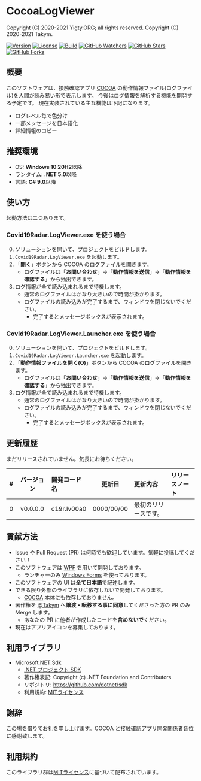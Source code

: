 # CocoaLogViewer
Copyright (C) 2020-2021 Yigty.ORG; all rights reserved.
Copyright (C) 2020-2021 Takym.

[![Version](https://img.shields.io/badge/version-none-inactive)](https://github.com/YigtyORG/CocoaLogViewer/releases)
[![License](https://img.shields.io/github/license/YigtyORG/CocoaLogViewer)](LICENSE.md)
[![Build](https://github.com/YigtyORG/CocoaLogViewer/workflows/Build/badge.svg)](https://github.com/YigtyORG/CocoaLogViewer/actions/workflows/Build.yml)
[![GitHub Watchers](https://img.shields.io/github/watchers/YigtyORG/CocoaLogViewer?style=social)](https://github.com/YigtyORG/CocoaLogViewer/watchers)
[![GitHub Stars](https://img.shields.io/github/stars/YigtyORG/CocoaLogViewer?style=social)](https://github.com/YigtyORG/CocoaLogViewer/stargazers)
[![GitHub Forks](https://img.shields.io/github/forks/YigtyORG/CocoaLogViewer?style=social)](https://github.com/YigtyORG/CocoaLogViewer/network/members)

## 概要
このソフトウェアは、接触確認アプリ [COCOA](https://github.com/cocoa-mhlw/cocoa) の動作情報ファイル(ログファイル)を人間が読み易い形で表示します。
今後はログ情報を解析する機能を開発する予定です。
現在実装されている主な機能は下記になります。
* ログレベル毎で色分け
* 一部メッセージを日本語化
* 詳細情報のコピー

## 推奨環境
* OS: **Windows 10 20H2**以降
* ランタイム: **.NET 5.0**以降
* 言語: **C# 9.0**以降

## 使い方
起動方法は二つあります。

### Covid19Radar.LogViewer.exe を使う場合
0. ソリューションを開いて、プロジェクトをビルドします。
1. `Covid19Radar.LogViewer.exe` を起動します。
2. 「**開く**」ボタンから COCOA のログファイルを開きます。
	* ログファイルは「**お問い合わせ**」→「**動作情報を送信**」→「**動作情報を確認する**」から抽出できます。
3. ログ情報が全て読み込まれるまで待機します。
	* 通常のログファイルはかなり大きいので時間が掛かります。
	* ログファイルの読み込みが完了するまで、ウィンドウを閉じないでください。
		* 完了するとメッセージボックスが表示されます。

### Covid19Radar.LogViewer.Launcher.exe を使う場合
0. ソリューションを開いて、プロジェクトをビルドします。
1. `Covid19Radar.LogViewer.Launcher.exe` を起動します。
2. 「**動作情報ファイルを開く(O)**」ボタンから COCOA のログファイルを開きます。
	* ログファイルは「**お問い合わせ**」→「**動作情報を送信**」→「**動作情報を確認する**」から抽出できます。
3. ログ情報が全て読み込まれるまで待機します。
	* 通常のログファイルはかなり大きいので時間が掛かります。
	* ログファイルの読み込みが完了するまで、ウィンドウを閉じないでください。
		* 完了するとメッセージボックスが表示されます。

## 更新履歴
まだリリースされていません。気長にお待ちください。

| # |バージョン|開発コード名|更新日    |更新内容            |リリースノート|
|--:|:--------:|:-----------|:--------:|:-------------------|:-------------|
|  0|v0.0.0.0  |c19r.lv00a0 |0000/00/00|最初のリリースです。|              |

## 貢献方法
* Issue や Pull Request (PR) は何時でも歓迎しています。気軽に投稿してください！
* このソフトウェアは [WPF](https://docs.microsoft.com/ja-jp/visualstudio/designers/getting-started-with-wpf) を用いて開発しております。
	* ランチャーのみ [Windows Forms](https://docs.microsoft.com/ja-jp/dotnet/desktop/winforms/overview/?view=netdesktop-5.0) を使っております。
* このソフトウェアの UI は**全て日本語**で記述します。
* できる限り外部のライブラリに依存しないで開発しております。
	* [COCOA](https://github.com/cocoa-mhlw/cocoa) 本体にも依存しておりません。
* 著作権を [@Takym](https://github.com/Takym) へ**譲渡・転移する事に同意**してくださった方の PR のみ Merge します。
	* あなたの PR に他者が作成したコードを**含めないで**ください。
* 現在はアプリアイコンを募集しております。

## 利用ライブラリ
* Microsoft.NET.Sdk
	* [.NET プロジェクト SDK](https://docs.microsoft.com/ja-jp/dotnet/core/project-sdk/overview)
	* 著作権表記: Copyright (c) .NET Foundation and Contributors
	* リポジトリ: <https://github.com/dotnet/sdk>
	* 利用規約: [MITライセンス](https://github.com/dotnet/sdk/blob/main/LICENSE.TXT)

## 謝辞
この場を借りてお礼を申し上げます。COCOA と接触確認アプリ開発関係者各位に感謝致します。

## 利用規約
このライブラリ群は[MITライセンス](LICENSE.md)に基づいて配布されています。
